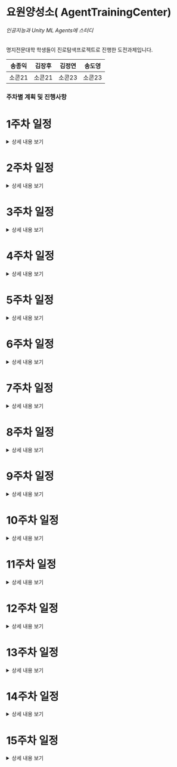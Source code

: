 # 요원양성소( AgentTrainingCenter)

<h6>인공지능과 Unity ML Agents에 스터디</h6>
<p>명지전문대학 학생들이 진로탐색프로젝트로 진행한 도전과제입니다.</p>

|송종익  | 김장후 | 김정연 | 송도영 |
|------|------|------|------|
| 소콘21| 소콘21 |  소콘23|  소콘23|

<h3>주차별 계획 및 진행사항</h3>

# 1주차 일정
<details>
<summary>상세 내용 보기</summary>
- 일정 1: 지도교수 면담 with 정지영 교수님
- 일정 2: Git, Github(기본 명령어와 project, discussions, issues 등), fork 클라이언트에 대한 내용학습 및 발제  
</details>

# 2주차 일정
<details>
<summary>상세 내용 보기</summary>
- 일정 1: 내용
- 일정 2: 내용
</details>

# 3주차 일정
<details>
<summary>상세 내용 보기</summary>
- 일정 1: 내용
- 일정 2: 내용
</details>

# 4주차 일정
<details>
<summary>상세 내용 보기</summary>
- 일정 1: 내용
- 일정 2: 내용
</details>

# 5주차 일정
<details>
<summary>상세 내용 보기</summary>
- 일정 1: 내용
- 일정 2: 내용
</details>

# 6주차 일정
<details>
<summary>상세 내용 보기</summary>
- 일정 1: 내용
- 일정 2: 내용
</details>

# 7주차 일정
<details>
<summary>상세 내용 보기</summary>
- 일정 1: 내용
- 일정 2: 내용
</details>

# 8주차 일정
<details>
<summary>상세 내용 보기</summary>
- 일정 1: 내용
- 일정 2: 내용
</details>

# 9주차 일정
<details>
<summary>상세 내용 보기</summary>
- 일정 1: 내용
- 일정 2: 내용
</details>

# 10주차 일정
<details>
<summary>상세 내용 보기</summary>
- 일정 1: 내용
- 일정 2: 내용
</details>

# 11주차 일정
<details>
<summary>상세 내용 보기</summary>
- 일정 1: 내용
- 일정 2: 내용
</details>

# 12주차 일정
<details>
<summary>상세 내용 보기</summary>
- 일정 1: 내용
- 일정 2: 내용
</details>

# 13주차 일정
<details>
<summary>상세 내용 보기</summary>
- 일정 1: 내용
- 일정 2: 내용
</details>

# 14주차 일정
<details>
<summary>상세 내용 보기</summary>
- 일정 1: 내용
- 일정 2: 내용
</details>

# 15주차 일정
<details>
<summary>상세 내용 보기</summary>
- 일정 1: 내용
- 일정 2: 내용
</details>
